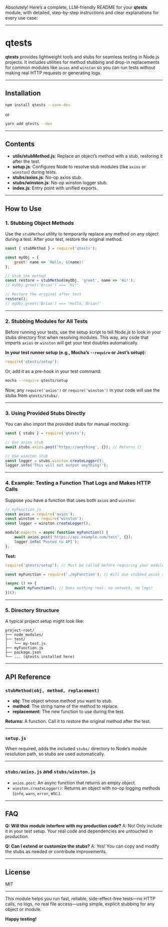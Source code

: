 Absolutely! Here’s a complete, LLM-friendly README for your **qtests** module, with detailed, step-by-step instructions and clear explanations for every use case:

---

# qtests

**qtests** provides lightweight tools and stubs for seamless testing in Node.js projects. It includes utilities for method stubbing and drop-in replacements for common modules like `axios` and `winston` so you can run tests without making real HTTP requests or generating logs.

---

## Installation

```bash
npm install qtests --save-dev
```

or

```bash
yarn add qtests --dev
```

---

## Contents

* **utils/stubMethod.js**: Replace an object’s method with a stub, restoring it after the test.
* **setup.js**: Configures Node to resolve stub modules (like `axios` or `winston`) during tests.
* **stubs/axios.js**: No-op axios stub.
* **stubs/winston.js**: No-op winston logger stub.
* **index.js**: Entry point with unified exports.

---

## How to Use

### 1. Stubbing Object Methods

Use the `stubMethod` utility to temporarily replace any method on any object during a test. After your test, restore the original method.

```js
const { stubMethod } = require('qtests');

const myObj = {
	greet: name => `Hello, ${name}!`
};

// Stub the method
const restore = stubMethod(myObj, 'greet', name => 'Hi!');
// myObj.greet('Brian') === 'Hi!'

// Restore the original after test
restore();
// myObj.greet('Brian') === 'Hello, Brian!'
```

---

### 2. Stubbing Modules for All Tests

Before running your tests, use the setup script to tell Node.js to look in your stubs directory first when resolving modules. This way, any code that imports `axios` or `winston` will get your test doubles automatically.

**In your test runner setup (e.g., Mocha’s `--require` or Jest’s setup):**

```js
require('qtests/setup');
```

Or, add it as a pre-hook in your test command:

```bash
mocha --require qtests/setup
```

Now, any `require('axios')` or `require('winston')` in your code will use the stubs from `qtests/stubs/`.

---

### 3. Using Provided Stubs Directly

You can also import the provided stubs for manual mocking:

```js
const { stubs } = require('qtests');

// Use axios stub
await stubs.axios.post('https://anything', {}); // Returns {}

// Use winston stub
const logger = stubs.winston.createLogger();
logger.info('This will not output anything!');
```

---

### 4. Example: Testing a Function That Logs and Makes HTTP Calls

Suppose you have a function that uses both `axios` and `winston`:

```js
// myFunction.js
const axios = require('axios');
const winston = require('winston');
const logger = winston.createLogger();

module.exports = async function myFunction() {
	await axios.post('https://api.example.com/test', {});
	logger.info('Posted to API');
};
```

**Test:**

```js
require('qtests/setup'); // Must be called before requiring your module

const myFunction = require('./myFunction'); // Will use stubbed axios and winston

(async () => {
	await myFunction(); // Does nothing real: no network, no logs!
})();
```

---

### 5. Directory Structure

A typical project setup might look like:

```
project-root/
├── node_modules/
├── test/
│   └── my-test.js
├── myFunction.js
├── package.json
└── ... (qtests installed here)
```

---

## API Reference

### `stubMethod(obj, method, replacement)`

* **obj**: The object whose method you want to stub.
* **method**: The string name of the method to replace.
* **replacement**: The new function to use during the test.

**Returns**: A function. Call it to restore the original method after the test.

---

### `setup.js`

When required, adds the included `stubs/` directory to Node’s module resolution path, so stubs are used automatically.

---

### `stubs/axios.js` and `stubs/winston.js`

* `axios.post`: An async function that returns an empty object.
* `winston.createLogger()`: Returns an object with no-op logging methods (`info`, `warn`, `error`, etc.).

---

## FAQ

**Q: Will this module interfere with my production code?**
A: No! Only include it in your test setup. Your real code and dependencies are untouched in production.

**Q: Can I extend or customize the stubs?**
A: Yes! You can copy and modify the stubs as needed or contribute improvements.

---

## License

MIT

---

This module helps you run fast, reliable, side-effect-free tests—no HTTP calls, no logs, no real file access—using simple, explicit stubbing for any object or module.

**Happy testing!**
